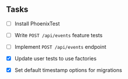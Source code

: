 ## Tasks

- [ ] Install PhoenixTest
- [ ] Write `POST /api/events` feature tests
- [ ] Implement `POST /api/events` endpoint

- [x] Update user tests to use factories
- [x] Set default timestamp options for migrations
